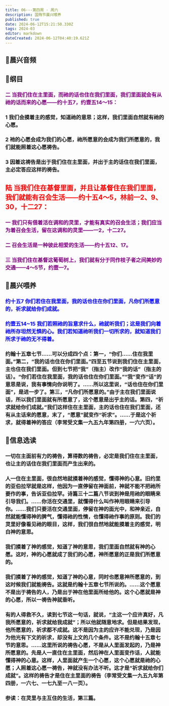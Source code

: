 ```yaml
---
title: 06---第四周 · 周六
description: 国殇节晨兴喂养
published: true
date: 2024-06-12T15:21:50.330Z
tags: 2024-03
editor: markdown
dateCreated: 2024-06-12T04:40:19.621Z
---
```


## 🎵晨兴音频

## 📖纲目

### <font color=purple>二    当我们住在主里面，而祂的话也住在我们里面，我们里面就会有从祂的话而来的心愿——约十五7，约壹五14～15：</font>

### 1    我们会摸着主的感觉，知道祂的意思；这样，我们里面自然就有祂的心愿。

### 2    衪的心愿会成为我们的心愿，祂所愿意的会成为我们所愿意的，我们就能照着这心愿祷告。

### 3    因着这祷告是出于我们住在主里面，并出于主的话住在我们里面，主必定答应这样的祷告。

## <font color=red>陆    当我们住在基督里面，并且让基督住在我们里面，我们就能有召会生活——约十五4～5，林前一2、9、30，十二27：</font>

### <font color=purple>一    我们只有借着活在调和的灵里，才能有真实的召会生活；我们应当为着召会生活，留在这调和的灵里——一2，十二27。</font>

### <font color=purple>二    召会生活是一种彼此相爱的生活——约十五12、17。</font>

### <font color=purple>三    当我们住在基督这葡萄树上，我们就有分于同作枝子者之间美妙的交通——4～5节，约壹一7。</font>

## 📖晨兴喂养

### <font color=blue>约十五7    你们若住在我里面，我的话也住在你们里面，凡你们所愿意的，祈求就给你们成就。</font>

### <font color=blue>约壹五14~15    我们若照祂的旨意求什么，祂就听我们；这是我们向着祂所存坦然无惧的心。我们若知道祂听我们一切所求的，就知道我们所求于祂的无不得着。</font>

### 约翰十五章七节……可以分成四个点：第一，“你们……住在我里面。”第二，“我的话也住在你们里面。”四至五节说到我们住在主里面，主也住在我们里面。但到七节把“我”（指主）改作“我的话”（指主的话）。“你们若住在我里面，我的话也住在你们里面。”“我”变作“话”的意思是说，我有事情向你说明了。……所以这里说，“话也住在你们里面”，是进一步了。第三，“凡你们所愿意的。”由于主在我们里面说话，所以我们里面就有所愿意了，这个愿意是出乎主的话。第四，“祈求就给你们成就。”我们这样住在主里面，主的话也住在我们里面，还有从主话来的愿意，末了，“愿意”就变作“祈求”。……于是这个祈求，就得着神的答应（李常受文集一九五九年第四册，一六六页）。

## 📖信息选读

### 一切在主面前有力的祷告，算得数的祷告，必定是我们住在主里面，也让主的话住在我们里面而产生出来的。

### 人一住在主里面，很自然地就摸着神的感觉，懂得神的心意。旧约里的亚伯拉罕就是这样，他因为一直停留在神面前，神就不能不把祂所要作的事，告诉亚伯拉罕。诗篇三十二篇八节说到神是用祂的眼睛来引导我们。……你活在交通里，就懂得什么叫作神用眼睛来引导你。……我们只要活在交通里面，停留在神的面光中，和神亲近，自然就能懂得神的脾气，懂得祂的性情，也懂得祂作事的原则。我们的灵里好像看见祂的眼目，这样，我们很自然地就能摸着主的感觉，明白神的意思。

### 我们摸着了神的感觉，知道了神的意思，我们里面自然就有神的心愿。这时，神的心愿就成了我们的心愿，神所愿意的正是我们所愿意的。

### 我们摸着了神的感觉，知道了神的心意，同时也愿意神所愿意的，到这时候我们就能祷告。这就是约翰十五章七节所说的。……这个愿意不是出于祷告的人，乃是出于神在他里面所给他的。这个心愿就是神的心愿，所以一祷告神就垂听。

### 有的人得救不久，读到七节这一句话，就说，“主这一个应许真好，凡我所愿意的，祈求就给我成就”；所以他就随意地求。但是结果发现，他所愿意的，祈求都不成就。这不是因为主的应许不能兑现，乃是因为他光有下文的祈求，却没有上文的几个条件。这不是约翰十五章七节的意思。……这里所说的祷告心愿，不是从人里面发起的，乃是神所愿意的。先是人一直住在主里面，然后神在人里面变作话，人就能懂得神的心意。这样，人里面就产生一个心愿，这个心愿就是祂的心愿；人照着这心愿一祷告，神就没有办法不听。这才是“祈求就给你们成就”。这样的祷告才是住在主里面的祷告（李常受文集一九五九年第四册，一六七、一七九至一八一页）。

### 参读：在灵里与主互住的生活，第三篇。
<!-- Google tag (gtag.js) -->
<script async src="https://www.googletagmanager.com/gtag/js?id=G-1P8709Z16T"></script>
<script>
  window.dataLayer = window.dataLayer || [];
  function gtag(){dataLayer.push(arguments);}
  gtag('js', new Date());

  gtag('config', 'G-1P8709Z16T');
</script>